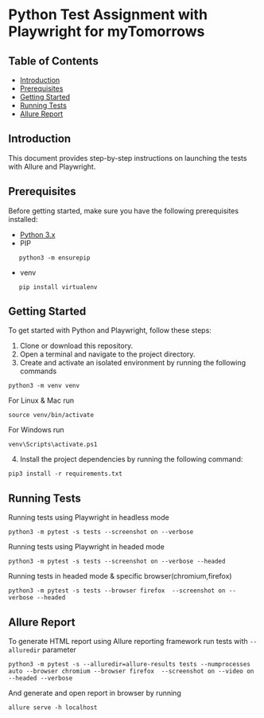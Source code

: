 # Python Test Assignment with Playwright for myTomorrows
## Table of Contents

- [Introduction](#introduction)
- [Prerequisites](#prerequisites)
- [Getting Started](#getting-started)
- [Running Tests](#running-tests)
- [Allure Report](#allure-report)


## Introduction

This document provides step-by-step instructions on launching the tests with Allure and Playwright.

## Prerequisites

Before getting started, make sure you have the following prerequisites installed:

- [Python 3.x](https://www.python.org/downloads/)
- PIP
 ```shell
    python3 -m ensurepip
```
- venv
 ```shell
    pip install virtualenv
```

## Getting Started

To get started with Python and Playwright, follow these steps:

1. Clone or download this repository.
2. Open a terminal and navigate to the project directory.
3. Create and activate an isolated environment by running the following commands
```shell
python3 -m venv venv
```
For Linux & Mac run 
```shell
source venv/bin/activate
```
For Windows run
```shell
venv\Scripts\activate.ps1
```
4. Install the project dependencies by running the following command:
```shell
pip3 install -r requirements.txt
```

## Running Tests

Running tests using Playwright in headless mode

```shell
python3 -m pytest -s tests --screenshot on --verbose
```

Running tests using Playwright in headed mode
```shell
python3 -m pytest -s tests --screenshot on --verbose --headed
```
Running tests in headed mode & specific browser(chromium,firefox)

```shell
python3 -m pytest -s tests --browser firefox  --screenshot on --verbose --headed
```


## Allure Report
To generate HTML report using Allure reporting framework run tests with `--alluredir` parameter

```shell
python3 -m pytest -s --alluredir=allure-results tests --numprocesses auto --browser chromium --browser firefox  --screenshot on --video on --headed --verbose
```

And generate and open report in browser by running
```shell
allure serve -h localhost
```
